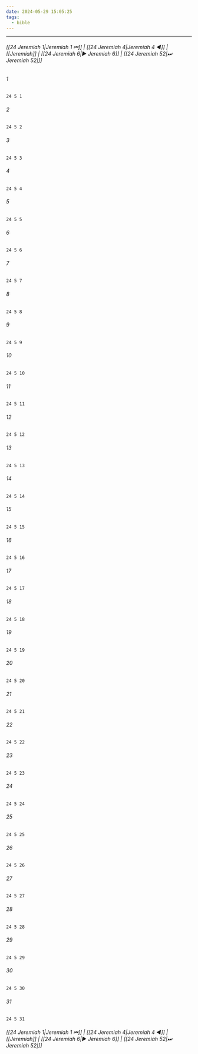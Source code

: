 ```yaml
---
date: 2024-05-29 15:05:25
tags:
  - bible
---
```

___

###### [[24 Jeremiah 1|Jeremiah 1 ⏮]] | [[24 Jeremiah 4|Jeremiah 4 ◀]] | [[Jeremiah]] | [[24 Jeremiah 6|▶ Jeremiah 6]] | [[24 Jeremiah 52|⏭ Jeremiah 52|]]

###### 1
``` verse
24 5 1 
```
###### 2
``` verse
24 5 2 
```
###### 3
``` verse
24 5 3 
```
###### 4
``` verse
24 5 4 
```
###### 5
``` verse
24 5 5 
```
###### 6
``` verse
24 5 6 
```
###### 7
``` verse
24 5 7 
```
###### 8
``` verse
24 5 8 
```
###### 9
``` verse
24 5 9 
```
###### 10
``` verse
24 5 10 
```
###### 11
``` verse
24 5 11 
```
###### 12
``` verse
24 5 12 
```
###### 13
``` verse
24 5 13 
```
###### 14
``` verse
24 5 14 
```
###### 15
``` verse
24 5 15 
```
###### 16
``` verse
24 5 16 
```
###### 17
``` verse
24 5 17 
```
###### 18
``` verse
24 5 18 
```
###### 19
``` verse
24 5 19 
```
###### 20
``` verse
24 5 20 
```
###### 21
``` verse
24 5 21 
```
###### 22
``` verse
24 5 22 
```
###### 23
``` verse
24 5 23 
```
###### 24
``` verse
24 5 24 
```
###### 25
``` verse
24 5 25 
```
###### 26
``` verse
24 5 26 
```
###### 27
``` verse
24 5 27 
```
###### 28
``` verse
24 5 28 
```
###### 29
``` verse
24 5 29 
```
###### 30
``` verse
24 5 30 
```
###### 31
``` verse
24 5 31 
```

###### [[24 Jeremiah 1|Jeremiah 1 ⏮]] | [[24 Jeremiah 4|Jeremiah 4 ◀]] | [[Jeremiah]] | [[24 Jeremiah 6|▶ Jeremiah 6]] | [[24 Jeremiah 52|⏭ Jeremiah 52|]]

